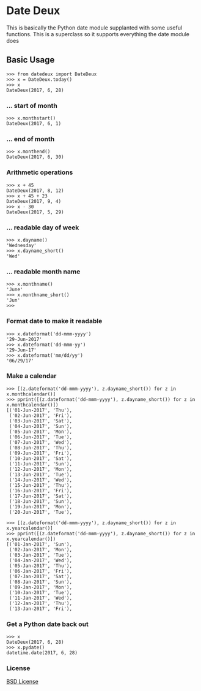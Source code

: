 # Date Deux
This is basically the Python date module supplanted with some useful functions. This is a superclass so it supports everything the date module does

## Basic Usage

```
>>> from datedeux import DateDeux
>>> x = DateDeux.today()
>>> x
DateDeux(2017, 6, 28)
```

### ... start of month
```
>>> x.monthstart()
DateDeux(2017, 6, 1)
```

### ... end of month
```
>>> x.monthend()
DateDeux(2017, 6, 30)
```

### Arithmetic operations

```
>>> x + 45
DateDeux(2017, 8, 12)
>>> x + 45 + 23
DateDeux(2017, 9, 4)
>>> x - 30
DateDeux(2017, 5, 29)
```

### ... readable day of week


```
>>> x.dayname()
'Wednesday'
>>> x.dayname_short()
'Wed'
```

### ... readable month name

```
>>> x.monthname()
'June'
>>> x.monthname_short()
'Jun'
>>> 
```

### Format date to make it readable

```
>>> x.dateformat('dd-mmm-yyyy')
'29-Jun-2017'
>>> x.dateformat('dd-mmm-yy')
'29-Jun-17'
>>> x.dateformat('mm/dd/yy')
'06/29/17'
```


### Make a calendar

```
>>> [(z.dateformat('dd-mmm-yyyy'), z.dayname_short()) for z in x.monthcalendar()]
>>> pprint([(z.dateformat('dd-mmm-yyyy'), z.dayname_short()) for z in x.monthcalendar()])
[('01-Jun-2017', 'Thu'),
 ('02-Jun-2017', 'Fri'),
 ('03-Jun-2017', 'Sat'),
 ('04-Jun-2017', 'Sun'),
 ('05-Jun-2017', 'Mon'),
 ('06-Jun-2017', 'Tue'),
 ('07-Jun-2017', 'Wed'),
 ('08-Jun-2017', 'Thu'),
 ('09-Jun-2017', 'Fri'),
 ('10-Jun-2017', 'Sat'),
 ('11-Jun-2017', 'Sun'),
 ('12-Jun-2017', 'Mon'),
 ('13-Jun-2017', 'Tue'),
 ('14-Jun-2017', 'Wed'),
 ('15-Jun-2017', 'Thu'),
 ('16-Jun-2017', 'Fri'),
 ('17-Jun-2017', 'Sat'),
 ('18-Jun-2017', 'Sun'),
 ('19-Jun-2017', 'Mon'),
 ('20-Jun-2017', 'Tue'),

>>> [(z.dateformat('dd-mmm-yyyy'), z.dayname_short()) for z in x.yearcalendar()]
>>> pprint([(z.dateformat('dd-mmm-yyyy'), z.dayname_short()) for z in x.yearcalendar()])
[('01-Jan-2017', 'Sun'),
 ('02-Jan-2017', 'Mon'),
 ('03-Jan-2017', 'Tue'),
 ('04-Jan-2017', 'Wed'),
 ('05-Jan-2017', 'Thu'),
 ('06-Jan-2017', 'Fri'),
 ('07-Jan-2017', 'Sat'),
 ('08-Jan-2017', 'Sun'),
 ('09-Jan-2017', 'Mon'),
 ('10-Jan-2017', 'Tue'),
 ('11-Jan-2017', 'Wed'),
 ('12-Jan-2017', 'Thu'),
 ('13-Jan-2017', 'Fri'),
```


### Get a Python date back out

```
>>> x
DateDeux(2017, 6, 28)
>>> x.pydate()
datetime.date(2017, 6, 28)
```

### License
[BSD License](https://opensource.org/licenses/BSD-3-Clause) 